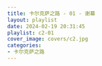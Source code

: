 ```yaml
---
title: 卡尔克萨之路 - 01 - 谢幕
layout: playlist
date: 2024-02-19 20:31:45
playlist: c2-01
cover_image: covers/c2.jpg
categories:
- 卡尔克萨之路
---
```

